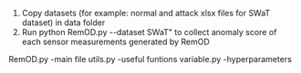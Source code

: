 1. Copy datasets (for example: normal and attack xlsx files for SWaT dataset) in data folder
2. Run python RemOD.py --dataset SWaT" to collect anomaly score of each sensor measurements generated by RemOD 

RemOD.py -main file
utils.py -useful funtions
variable.py -hyperparameters 